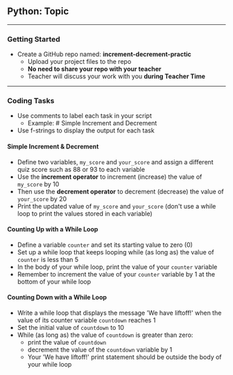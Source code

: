## Python: Topic
---
### Getting Started
 
- Create a GitHub repo named: **increment-decrement-practic**
    - Upload your project files to the repo
    - **No need to share your repo with your teacher**
    - Teacher will discuss your work with you **during Teacher Time**
---

### Coding Tasks

- Use comments to label each task in your script
  - Example: # Simple Increment and Decrement
- Use f-strings to display the output for each task

#### Simple Increment & Decrement

- Define two variables, `my_score` and `your_score` and assign a different quiz score such as 88 or 93 to each variable
- Use the **increment operator** to increment (increase) the value of `my_score` by 10
- Then use the **decrement operator** to decrement (decrease) the value of `your_score` by 20
- Print the updated value of `my_score` and `your_score` (don't use a while loop to print the values stored in each variable)

#### Counting Up with a While Loop

- Define a variable `counter` and set its starting value to zero (0)
- Set up a while loop that keeps looping while (as long as) the value of `counter` is less than 5
- In the body of your while loop, print the value of your `counter` variable
- Remember to increment the value of your `counter` variable by 1 at the bottom of your while loop

#### Counting Down with a While Loop

- Write a while loop that displays the message 'We have liftoff!' when the value of its counter variable `countdown` reaches 1
- Set the initial value of `countdown` to 10
- While (as long as) the value of `countdown` is greater than zero:
  - print the value of `countdown`
  - decrement the value of the `countdown` variable by 1
  - Your 'We have liftoff!' print statement should be outside the body of your while loop



